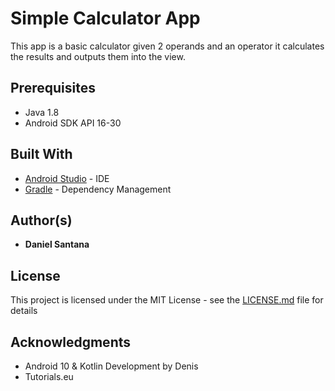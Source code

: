 # Simple Calculator App

This app is a basic calculator given 2 operands and an operator 
it calculates the results and outputs them into the view.

## Prerequisites

- Java 1.8
- Android SDK API 16-30

## Built With
* [Android Studio](https://developer.android.com/studio) - IDE
* [Gradle](https://gradle.org/) - Dependency Management

## Author(s)
* **Daniel Santana**

## License

This project is licensed under the MIT License - see the [LICENSE.md](LICENSE.md) file for details

## Acknowledgments
* Android 10 & Kotlin Development by Denis
* Tutorials.eu

